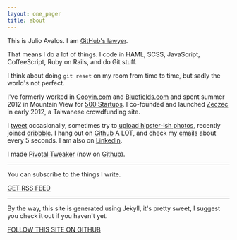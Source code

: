 ```yaml
---
layout: one_pager
title: about
---
```


This is Julio Avalos. I am <u>GitHub's lawyer</u>.

That means I do a lot of things. I code in HAML, SCSS, JavaScript, CoffeeScript, Ruby on Rails, and do Git stuff.

I think about doing `git reset` on my room from time to time, but sadly the world's not perfect.

I've formerly worked in <a href='http://copyin.com' id='copyin-about' target='_blank'>Copyin.com</a> and <a href='http://bluefields.com' id='bluefields-about' target='_blank'>Bluefields.com</a> and spent summer 2012 in Mountain View for <a href='http://500.co/' id='bluefields-about' target='_blank'>500 Startups</a>. I co-founded and launched <a href='http://zeczec.com' id='zeczec' target='_blank'>Zeczec</a> in early 2012, a Taiwanese crowdfunding site.

I <a href='http://twitter.com/muanchiou' id='twitter' target='_blank'>tweet</a> occasionally, sometimes try to <a href='http://instagram.com/muanchiou' id='instagram' target='_blank'>upload hipster-ish photos</a>, recently joined <a href='http://dribbble.com/muan' id='dribbble' target='_blank'>dribbble</a>. I hang out on <a href='http://github.com/muan' id='github' target='_blank'>Github</a> A LOT, and check my <a href='mailto:me@muanchiou.com' id='email-icon' target='_blank'>emails</a> about every 5 seconds. I am also on <a href='http://uk.linkedin.com/in/muanchiou/' id='linkedin' target='_blank'>LinkedIn</a>.

I made <a href='https://chrome.google.com/webstore/detail/pivotal-tweaker/aodalckpkgijlndlnlhblojedfboaglg' id='tweaker' target='_blank'>Pivotal Tweaker</a> (now on <a href="https://github.com/muan/pivotal-tweaker" id="pt-github" target="_blank">Github</a>).

---

You can subscribe to the things I write.

<a href='/feed.xml' id='subscribe'  class='big-button red' target='_blank'>GET RSS FEED</a>

---

By the way, this site is generated using Jekyll, it's pretty sweet, I suggest you check it out if you haven't yet.

<a href='https://github.com/muan/muan.github.com' class='big-button green' id='star-github' target='_blank'>FOLLOW THIS SITE ON GITHUB</a>

